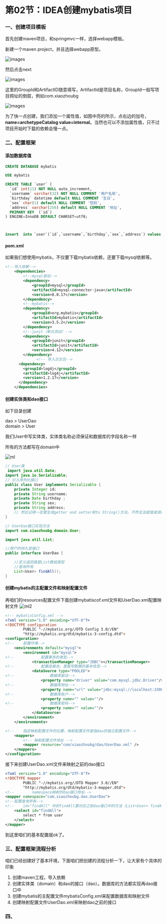 # 第02节：IDEA创建mybatis项目

### 一、创建项目模板

首先创建maven项目，和springmvc一样，选择webapp模板。  

新建一个maven project，并且选择webapp原型。  

![images](..\images/1401_imgs.png)  

然后点击next  

![images](..\images/1401_images.png)  

这里的GroupId和ArtifactID随意填写，ArtifactId是项目名称，GroupId一般写项目网址的倒叙，例如com.xiaozhoubg  

![images](..\images/1401_pngs.png)  

为了快一点创建，我们添加一个属性值，如图中亮的所示，点右边的加号，**name=archetypeCatalog value=internal**。当然也可以不添加属性值，只不过项目开始时下载的依赖会慢一点。  

### 二、配置框架

#### 添加数据库值

``` sql
CREATE DATABASE mybatis

USE mybatis

CREATE TABLE `user` (
  `id` int(11) NOT NULL auto_increment,
  `username` varchar(32) NOT NULL COMMENT '用户名称',
  `birthday` datetime default NULL COMMENT '生日',
  `sex` char(1) default NULL COMMENT '性别',
  `address` varchar(256) default NULL COMMENT '地址',
  PRIMARY KEY  (`id`)
) ENGINE=InnoDB DEFAULT CHARSET=utf8;



insert  into `user`(`id`,`username`,`birthday`,`sex`,`address`) values (41,'老王','2018-02-27 17:47:08','男','北京'),(42,'小二王','2018-03-02 15:09:37','女','北京金燕龙'),(43,'小二王','2018-03-04 11:34:34','女','北京金燕龙'),(45,'传智播客','2018-03-04 12:04:06','男','北京金燕龙'),(46,'老王','2018-03-07 17:37:26','男','北京'),(48,'小马宝莉','2018-03-08 11:44:00','女','北京修正');
```

#### pom.xml

如果我们想使用mybatis，不仅要下载mybatis依赖，还要下载mysql依赖等。

``` xml
<!--导入依赖-->
    <dependencies>
        <!--mysql驱动-->
        <dependency>
            <groupId>mysql</groupId>
            <artifactId>mysql-connector-java</artifactId>
            <version>8.0.17</version>
        </dependency>
        <!--mybatis-->
        <dependency>
            <groupId>org.mybatis</groupId>
            <artifactId>mybatis</artifactId>
            <version>3.5.2</version>
        </dependency>
        <!--junit（单元测试）-->
        <dependency>
            <groupId>junit</groupId>
            <artifactId>junit</artifactId>
            <version>4.12</version>
        </dependency>
              <!-- 导入日志包-->
      <dependency>
        <groupId>log4j</groupId>
        <artifactId>log4j</artifactId>
        <version>1.2.17</version>
      </dependency>
    </dependencies>
```

#### 创建实体类和dao接口

如下目录创建

dao > UserDao  
domain > User  

我们User中写实体类，实体类名称必须保证和数据库的字段名称一样

所有的方法都写在domain中

![ml](..\images/1502_ml.png)

``` java
// User类
 import java.util.Date;
import java.io.Serializable;
// 引入序列化接口
public class User implements Serializable {
    private Integer id;
    private String username;
    private Date birthday ;
    private String sex;
    private String address;
    // 然后记得一定要生成getter and setter和to String()方法。不然无法赋值或调用。这一点再咱们第14章绑定数据中说过。
}
```

``` java
// UserDao接口实现方法
import com.xiaozhoubg.domain.User;

import java.util.List;

//用户的持久层接口
public interface UserDao {

    //定义返回值是List数组类型
    //查询所有
    List<User> findAll();
}
```

#### 创建mybatis的主配置文件和映射配置文件

再咱们的resources配置文件下面创建mybatiscof.xml文件和UserDao.xml配置映射文件
![ml2](../images/1502_ml3.png)

``` xml
<!-- mybatisConfig.xml -->
<?xml version="1.0" encoding="UTF-8"?>
<!DOCTYPE configuration
        PUBLIC "-//mybatis.org//DTD Config 3.0//EN"
        "http://mybatis.org/dtd/mybatis-3-config.dtd">
<configuration>
<!--    配置环境-->
    <environments default="mysql">
        <environment id="mysql">
<!--            配置事务的类型-->
            <transactionManager type="JDBC"></transactionManager>
<!--            配置连接池，里面写数据的基本信息-->
            <dataSource type="POOLED">
<!--                数据库驱动-->
                <property name="driver" value="com.mysql.jdbc.Driver"/>
<!--                数据库地址-->
                <property name="url" value="jdbc:mysql://localhost:3306/mybatis"/>
<!--                数据库账户-->
                <property name="" value=""/>
<!--                数据库密码-->
                <property name="" value=""/>
            </dataSource>
        </environment>
    </environments>

<!--    指定映射配置文件的位置，映射配置文件是指dao的独立配置文件-->
    <mappers>
        <!-- 映射配置文件地址 -->
        <mapper resource="com/xiaozhoubg/dao/UserDao.xml" />
    </mappers>
</configuration>
```

接下来创建UserDao.xml文件来映射之前的dao接口

``` xml
<?xml version="1.0" encoding="UTF-8"?>
<!DOCTYPE mapper
        PUBLIC "-//mybatis.org//DTD Mapper 3.0//EN"
        "http://mybatis.org/dtd/mybatis-3-mapper.dtd">
<!--        namespace映射的dao接口地址-->
<mapper namespace="com.xiaozhoubg.dao.UserDao">
<!--配置查询所有-->
<!--    id="findAll" 中的findAll要对应之前dao接口中的方法（List<User> findAll()）-->
    <select id="findAll">
        select * from user
    </select>
</mapper>

```

到这里咱们的基本配置就ok了。

### 三、配置框架流程分析

咱们已经创建好了基本环境，下面咱们把创建的流程分析一下，让大家有个具体的印象

1. 创建maven工程，导入依赖
2. 创建实体类（domain）和dao的接口（dao）。数据库的方法都实现再dao接口中
3. 创建mybatis的主配置文件mybatisConfig.xml来配置数据库和映射文件
4. 创建映射配置文件UserDao.xml来映射dao之前的接口

### 四、